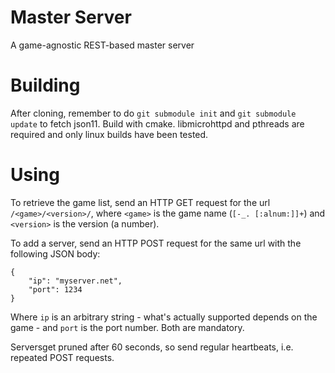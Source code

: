 # Master Server

A game-agnostic REST-based master server

# Building

After cloning, remember to do `git submodule init` and `git submodule update` to fetch json11. Build with cmake. libmicrohttpd and pthreads are required and only linux builds have been tested.

# Using

To retrieve the game list, send an HTTP GET request for the url `/<game>/<version>/`, where `<game>` is the game name (`[-_. [:alnum:]]+`) and  `<version>` is the version (a number).

To add a server, send an HTTP POST request for the same url with the following JSON body:

    {
        "ip": "myserver.net",
        "port": 1234
	}

Where `ip` is an arbitrary string - what's actually supported depends on the game - and `port` is the port number. Both are mandatory.

Serversget pruned after 60 seconds, so send regular heartbeats, i.e. repeated POST requests.
